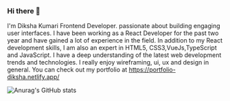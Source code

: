 ### Hi there 👋

I'm Diksha Kumari Frontend Developer. passionate about building engaging user interfaces. I have been working as a React Developer for the past two year and have gained a lot of experience in the field. In addition to my React development skills, I am also an expert in HTML5, CSS3,VueJs,TypeScript and JavaScript. I have a deep understanding of the latest web development trends and technologies. I really enjoy wireframing, ui, ux and design in general. You can check out my portfolio at
https://portfolio-diksha.netlify.app/


![Anurag's GitHub stats](https://github-readme-stats.vercel.app/api?username=diksha0608&theme=dark&show_icons=true)



